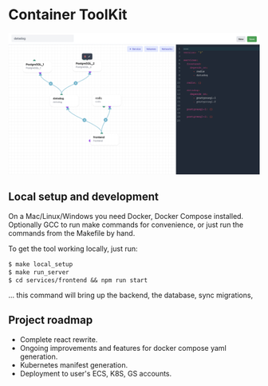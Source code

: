 # Container ToolKit

![Alt text](/screenshots/ui.png?raw=true "UI")

## Local setup and development

On a Mac/Linux/Windows you need Docker, Docker Compose installed. Optionally GCC to run make commands for convenience, or just run the commands from the Makefile by hand.

To get the tool working locally,  just run:

```shell script
$ make local_setup
$ make run_server
$ cd services/frontend && npm run start
```

... this command will bring up the backend, the database, sync migrations,

## Project roadmap

- Complete react rewrite.
- Ongoing improvements and features for docker compose yaml generation.
- Kubernetes manifest generation.
- Deployment to user's ECS, K8S, GS accounts.
